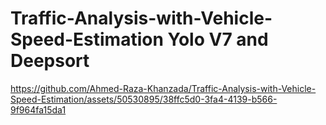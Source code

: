 # Traffic-Analysis-with-Vehicle-Speed-Estimation Yolo V7 and Deepsort



https://github.com/Ahmed-Raza-Khanzada/Traffic-Analysis-with-Vehicle-Speed-Estimation/assets/50530895/38ffc5d0-3fa4-4139-b566-9f964fa15da1

